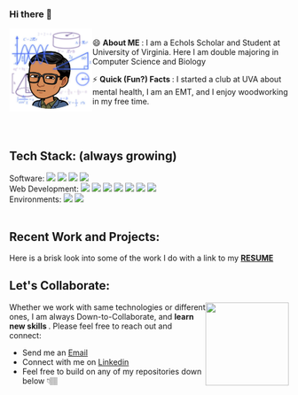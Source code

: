 ### Hi there 👋

<img align="left" width="150" height="150" src="https://github.com/jrp9pte/jrp9pte/blob/main/Unknown-2.png"> <br> 😄 <b> About ME </b>: I am a Echols Scholar and Student at University of Virginia. Here I am double majoring in Computer Science and Biology
<b> </b>

⚡ <b> Quick (Fun?) Facts </b>: I started a club at UVA about mental health, I am an EMT, and I enjoy woodworking in my free time.

<br>
<br>
<h2> Tech Stack: (always growing) </h2> 
<!-- <img align="right" width="120" height="120" src="https://i.imgur.com/VbOurdi.gif">  -->
Software: 
<code><img height="35" src="https://cdn.iconscout.com/icon/free/png-512/java-23-225999.png"></code>
<code><img height="35" src="https://seeklogo.com/images/P/python-logo-C50EED1930-seeklogo.com.png"></code>
<code><img height="35" src="https://user-images.githubusercontent.com/42747200/46140125-da084900-c26d-11e8-8ea7-c45ae6306309.png"></code>
<code><img height="35" src="https://www.r-project.org/logo/Rlogo.svg"/></code>
<br>
Web Development: 
<code><img height="35" src="https://cdn.pixabay.com/photo/2017/08/05/11/16/logo-2582748_960_720.png"></code>
<code><img height="35" src="https://cdn4.iconfinder.com/data/icons/flat-brand-logo-2/512/css3-512.png"></code>
<code><img height="35" src="https://cdn.iconscout.com/icon/free/png-512/javascript-2752148-2284965.png"></code>
<!-- <code><img height="35" src="https://fuzati.com/wp-content/uploads/2016/12/Bootstrap-Logo.png"></code> -->
<!-- <code><img height="35" src="https://www.servernoobs.com/wp-content/uploads/2016/01/mongodb-logo-1.png"></code> -->
<code><img height="35" src="https://cdn.freebiesupply.com/logos/thumbs/2x/nodejs-1-logo.png"></code>
<code><img height="35" src="https://www.metaltoad.com/sites/default/files/styles/large_personal_photo_870x500_/public/2020-05/react-js-blog-header.png?itok=VbfDeSgJ"></code>
<code><img height="35" src="https://www.gstatic.com/devrel-devsite/prod/v8384ce39f720e001fb8bd2a6f94b1084300273daaf700bffd864da68ae2d9c21/firebase/images/touchicon-180.png"></code>
<code><img height="35" src="https://ajeetchaulagain.com/static/7cb4af597964b0911fe71cb2f8148d64/87351/express-js.png"></code>
<!-- <code><img height="35" src="https://openjsf.org/wp-content/uploads/sites/84/2019/10/jquery-logo-vertical_large_square.png"></code> -->
<!-- add firebase and express -->
<br>
Environments: 
<code><img height="35" src="https://ih1.redbubble.net/image.738129642.6518/raf,750x1000,075,t,FFFFFF:97ab1c12de.jpg"></code>
<code><img height="35" src="https://1000logos.net/wp-content/uploads/2020/08/Git-Logo.png"></code>
<!-- <code><img height="35" src="https://cdn.freebiesupply.com/logos/large/2x/heroku-logo-png-transparent.png"></code> -->
<br>
<br>
<h2> Recent Work and Projects: </h2> 
<p> Here is a brisk look into some of the work I do with a link to my <b> <a href="https://github.com/jrp9pte/jrp9pte/blob/main/Summer%202024%20Jay%20Patel%20Internship.pdf"> RESUME </a> </b> </p>



<h2> Let's Collaborate: </h2> 

<img align="right" width="150" height="150" src="https://github.com/jrp9pte/jrp9pte/assets/113056504/62b1698d-b94a-4b8f-85bc-528b1e09d172">  <p> Whether we work with same technologies or different ones, I am always Down-to-Collaborate, and <b> learn new skills </b>. Please feel free to reach out and connect: </p>
<p> <ul>  <li> Send me an <a href="mailto:jrp9pte@virginia.edu"> Email </a> </li> 
 <li> Connect with me on <a href="https://www.linkedin.com/in/jaypatel-uva/"> Linkedin </a> </li>  
 <li> Feel free to build on any of my repositories down below 👇🏽 </li></ul></p>
<!-- <p> Here is a brisk look into some of the work I do with a link to my <b>
- 🔭 I’m currently working on ...
- 🌱 I’m currently learning ...
- 👯 I’m looking to collaborate on ...
- 🤔 I’m looking for help with ...
- 💬 Ask me about ...
- 📫 How to reach me: ...
- 😄 Pronouns: ...
- ⚡ Fun fact: ...
 -->
